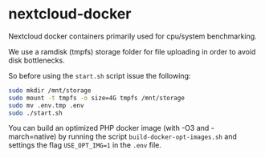 # nextcloud-docker

Nextcloud docker containers primarily used for cpu/system benchmarking.

We use a ramdisk (tmpfs) storage folder for file uploading in order to avoid disk bottlenecks. 

So before using the `start.sh` script issue the following:


```bash
sudo mkdir /mnt/storage
sudo mount -t tmpfs -o size=4G tmpfs /mnt/storage
sudo mv .env.tmp .env
sudo ./start.sh
```

You can build an optimized PHP docker image (with -O3 and -march=native) by running the script `build-docker-opt-images.sh` 
and settings the flag `USE_OPT_IMG=1` in the `.env` file. 
